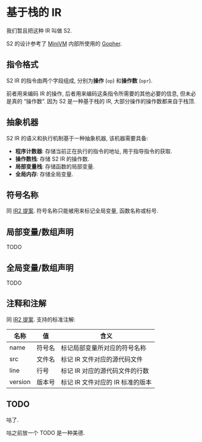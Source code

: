 # 基于栈的 IR

我们暂且把这种 IR 叫做 S2.

S2 的设计参考了 [MiniVM](https://github.com/pku-minic/MiniVM) 内部所使用的 [Gopher](https://github.com/pku-minic/MiniVM/blob/master/src/vm/README.md).

## 指令格式

S2 IR 的指令由两个字段组成, 分别为**操作** (`op`) 和**操作数** (`opr`).

前者用来编码 IR 的操作, 后者用来编码这条指令所需要的其他必要的信息, 但未必是真的 “操作数”. 因为 S2 是一种基于栈的 IR, 大部分操作的操作数都来自于栈顶.

## 抽象机器

S2 IR 的语义和执行机制基于一种抽象机器, 该机器需要具备:

* **程序计数器**: 存储当前正在执行的指令的地址, 用于指导指令的获取.
* **操作数栈**: 存储 S2 IR 的操作数.
* **局部变量栈**: 存储函数的局部变量.
* **全局内存**: 存储全局变量.

## 符号名称

同 [IR2 提案](/ir/llvm-like#符号名称). 符号名称只能被用来标记全局变量, 函数名称或标号.

## 局部变量/数组声明

TODO

## 全局变量/数组声明

TODO

## 注释和注解

同 [IR2 提案](/ir/llvm-like#注释和注解). 支持的标准注解:

| 名称    | 值      | 含义                              |
| --      | --      | --                                |
| name    | 符号名  | 标记局部变量所对应的符号名称      |
| src     | 文件名  | 标记 IR 文件对应的源代码文件      |
| line    | 行号    | 标记 IR 对应的源代码文件的行数    |
| version | 版本号  | 标记 IR 文件对应的 IR 标准的版本  |

## TODO

咕了.

咕之前放一个 TODO 是一种美德.
